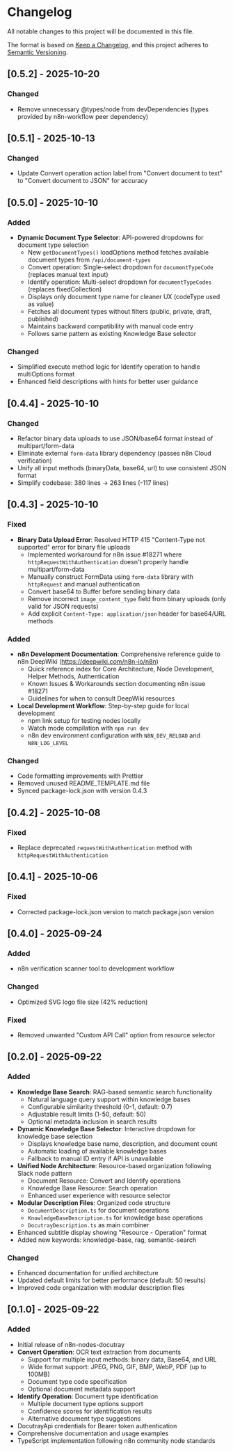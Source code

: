 # Changelog

All notable changes to this project will be documented in this file.

The format is based on [Keep a Changelog](https://keepachangelog.com/en/1.0.0/),
and this project adheres to [Semantic Versioning](https://semver.org/spec/v2.0.0.html).

## [0.5.2] - 2025-10-20

### Changed
- Remove unnecessary @types/node from devDependencies (types provided by n8n-workflow peer dependency)

## [0.5.1] - 2025-10-13

### Changed
- Update Convert operation action label from "Convert document to text" to "Convert document to JSON" for accuracy

## [0.5.0] - 2025-10-10

### Added
- **Dynamic Document Type Selector**: API-powered dropdowns for document type selection
  - New `getDocumentTypes()` loadOptions method fetches available document types from `/api/document-types`
  - Convert operation: Single-select dropdown for `documentTypeCode` (replaces manual text input)
  - Identify operation: Multi-select dropdown for `documentTypeCodes` (replaces fixedCollection)
  - Displays only document type name for cleaner UX (codeType used as value)
  - Fetches all document types without filters (public, private, draft, published)
  - Maintains backward compatibility with manual code entry
  - Follows same pattern as existing Knowledge Base selector

### Changed
- Simplified execute method logic for Identify operation to handle multiOptions format
- Enhanced field descriptions with hints for better user guidance

## [0.4.4] - 2025-10-10

### Changed
- Refactor binary data uploads to use JSON/base64 format instead of multipart/form-data
- Eliminate external `form-data` library dependency (passes n8n Cloud verification)
- Unify all input methods (binaryData, base64, url) to use consistent JSON format
- Simplify codebase: 380 lines → 263 lines (-117 lines)

## [0.4.3] - 2025-10-10

### Fixed
- **Binary Data Upload Error**: Resolved HTTP 415 "Content-Type not supported" error for binary file uploads
  - Implemented workaround for n8n issue #18271 where `httpRequestWithAuthentication` doesn't properly handle multipart/form-data
  - Manually construct FormData using `form-data` library with `httpRequest` and manual authentication
  - Convert base64 to Buffer before sending binary data
  - Remove incorrect `image_content_type` field from binary uploads (only valid for JSON requests)
  - Add explicit `Content-Type: application/json` header for base64/URL methods

### Added
- **n8n Development Documentation**: Comprehensive reference guide to n8n DeepWiki (https://deepwiki.com/n8n-io/n8n)
  - Quick reference index for Core Architecture, Node Development, Helper Methods, Authentication
  - Known Issues & Workarounds section documenting n8n issue #18271
  - Guidelines for when to consult DeepWiki resources
- **Local Development Workflow**: Step-by-step guide for local development
  - npm link setup for testing nodes locally
  - Watch mode compilation with `npm run dev`
  - n8n dev environment configuration with `N8N_DEV_RELOAD` and `N8N_LOG_LEVEL`

### Changed
- Code formatting improvements with Prettier
- Removed unused README_TEMPLATE.md file
- Synced package-lock.json with version 0.4.3

## [0.4.2] - 2025-10-08

### Fixed
- Replace deprecated `requestWithAuthentication` method with `httpRequestWithAuthentication`

## [0.4.1] - 2025-10-06

### Fixed
- Corrected package-lock.json version to match package.json version

## [0.4.0] - 2025-09-24

### Added
- n8n verification scanner tool to development workflow

### Changed
- Optimized SVG logo file size (42% reduction)

### Fixed
- Removed unwanted "Custom API Call" option from resource selector

## [0.2.0] - 2025-09-22

### Added
- **Knowledge Base Search**: RAG-based semantic search functionality
  - Natural language query support within knowledge bases
  - Configurable similarity threshold (0-1, default: 0.7)
  - Adjustable result limits (1-50, default: 50)
  - Optional metadata inclusion in search results
- **Dynamic Knowledge Base Selector**: Interactive dropdown for knowledge base selection
  - Displays knowledge base name, description, and document count
  - Automatic loading of available knowledge bases
  - Fallback to manual ID entry if API is unavailable
- **Unified Node Architecture**: Resource-based organization following Slack node pattern
  - Document Resource: Convert and Identify operations
  - Knowledge Base Resource: Search operation
  - Enhanced user experience with resource selector
- **Modular Description Files**: Organized code structure
  - `DocumentDescription.ts` for document operations
  - `KnowledgeBaseDescription.ts` for knowledge base operations
  - `DocutrayDescription.ts` as main combiner
- Enhanced subtitle display showing "Resource - Operation" format
- Added new keywords: knowledge-base, rag, semantic-search

### Changed
- Enhanced documentation for unified architecture
- Updated default limits for better performance (default: 50 results)
- Improved code organization with modular description files

## [0.1.0] - 2025-09-22

### Added
- Initial release of n8n-nodes-docutray
- **Convert Operation**: OCR text extraction from documents
  - Support for multiple input methods: binary data, Base64, and URL
  - Wide format support: JPEG, PNG, GIF, BMP, WebP, PDF (up to 100MB)
  - Document type code specification
  - Optional document metadata support
- **Identify Operation**: Document type identification
  - Multiple document type options support
  - Confidence scores for identification results
  - Alternative document type suggestions
- DocutrayApi credentials for Bearer token authentication
- Comprehensive documentation and usage examples
- TypeScript implementation following n8n community node standards